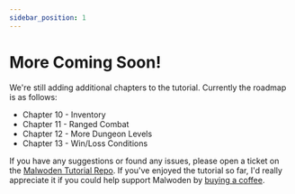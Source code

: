 ```yaml
---
sidebar_position: 1
---
```


# More Coming Soon!

We're still adding additional chapters to the tutorial. Currently the roadmap is as follows:

- Chapter 10 - Inventory
- Chapter 11 - Ranged Combat
- Chapter 12 - More Dungeon Levels
- Chapter 13 - Win/Loss Conditions

If you have any suggestions or found any issues, please open a ticket on the [Malwoden Tutorial Repo](https://github.com/Aedalus/malwoden-tutorial). If you've enjoyed the tutorial so far, I'd really appreciate it if you could help support Malwoden by [buying a coffee](https://www.buymeacoffee.com/aedalus).